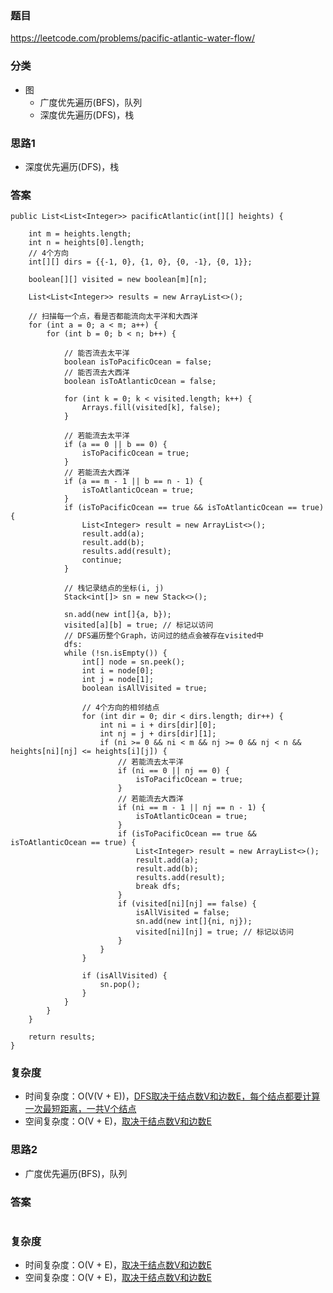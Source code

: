 ### 题目
https://leetcode.com/problems/pacific-atlantic-water-flow/

### 分类
* 图
    * 广度优先遍历(BFS)，队列
    * 深度优先遍历(DFS)，栈

### 思路1
* 深度优先遍历(DFS)，栈

### 答案
```
public List<List<Integer>> pacificAtlantic(int[][] heights) {
    
    int m = heights.length;
    int n = heights[0].length;
    // 4个方向
    int[][] dirs = {{-1, 0}, {1, 0}, {0, -1}, {0, 1}};
    
    boolean[][] visited = new boolean[m][n];
    
    List<List<Integer>> results = new ArrayList<>();
    
    // 扫描每一个点，看是否都能流向太平洋和大西洋
    for (int a = 0; a < m; a++) {
        for (int b = 0; b < n; b++) {
            
            // 能否流去太平洋
            boolean isToPacificOcean = false;
            // 能否流去大西洋
            boolean isToAtlanticOcean = false;

            for (int k = 0; k < visited.length; k++) {
                Arrays.fill(visited[k], false);
            }
            
            // 若能流去太平洋
            if (a == 0 || b == 0) {
                isToPacificOcean = true;
            }
            // 若能流去大西洋
            if (a == m - 1 || b == n - 1) {
                isToAtlanticOcean = true;
            }
            if (isToPacificOcean == true && isToAtlanticOcean == true) {
                List<Integer> result = new ArrayList<>();
                result.add(a);
                result.add(b);
                results.add(result);
                continue;
            }

            // 栈记录结点的坐标(i, j)
            Stack<int[]> sn = new Stack<>();
            
            sn.add(new int[]{a, b});
            visited[a][b] = true; // 标记以访问
            // DFS遍历整个Graph，访问过的结点会被存在visited中
            dfs:
            while (!sn.isEmpty()) {
                int[] node = sn.peek();
                int i = node[0];
                int j = node[1];
                boolean isAllVisited = true;
                
                // 4个方向的相邻结点
                for (int dir = 0; dir < dirs.length; dir++) {
                    int ni = i + dirs[dir][0];
                    int nj = j + dirs[dir][1];
                    if (ni >= 0 && ni < m && nj >= 0 && nj < n && heights[ni][nj] <= heights[i][j]) {
                        // 若能流去太平洋
                        if (ni == 0 || nj == 0) {
                            isToPacificOcean = true;
                        }
                        // 若能流去大西洋
                        if (ni == m - 1 || nj == n - 1) {
                            isToAtlanticOcean = true;
                        }
                        if (isToPacificOcean == true && isToAtlanticOcean == true) {
                            List<Integer> result = new ArrayList<>();
                            result.add(a);
                            result.add(b);
                            results.add(result);
                            break dfs;
                        }
                        if (visited[ni][nj] == false) {
                            isAllVisited = false;
                            sn.add(new int[]{ni, nj});
                            visited[ni][nj] = true; // 标记以访问
                        }
                    }
                }
                
                if (isAllVisited) {
                    sn.pop();
                }
            }
        }
    }
    
    return results;
}
```

### 复杂度
* 时间复杂度：O(V(V + E))，[DFS取决于结点数V和边数E，每个结点都要计算一次最短距离，一共V个结点](https://github.com/HolmesJJ/CS2040S-Data-Structures-and-Algorithms/wiki/Breadth-First-Search(BFS)-and-Depth-First-Search(DFS))
* 空间复杂度：O(V + E)，[取决于结点数V和边数E](https://github.com/HolmesJJ/CS2040S-Data-Structures-and-Algorithms/wiki/Breadth-First-Search(BFS)-and-Depth-First-Search(DFS))

### 思路2
* 广度优先遍历(BFS)，队列

### 答案
```

```

### 复杂度
* 时间复杂度：O(V + E)，[取决于结点数V和边数E](https://github.com/HolmesJJ/CS2040S-Data-Structures-and-Algorithms/wiki/Breadth-First-Search(BFS)-and-Depth-First-Search(DFS))
* 空间复杂度：O(V + E)，[取决于结点数V和边数E](https://github.com/HolmesJJ/CS2040S-Data-Structures-and-Algorithms/wiki/Breadth-First-Search(BFS)-and-Depth-First-Search(DFS))
